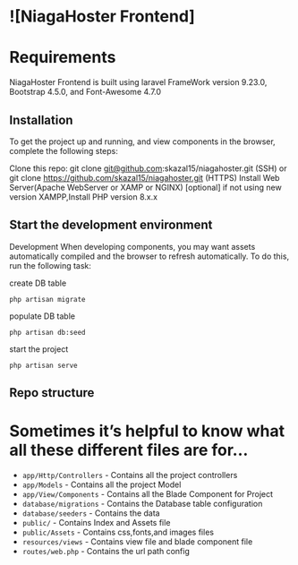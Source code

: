 # ![NiagaHoster Frontend]

# Requirements
NiagaHoster Frontend  is built using laravel FrameWork version 9.23.0, Bootstrap 4.5.0, and Font-Awesome 4.7.0

## Installation
To get the project up and running, and view components in the browser, complete the following steps:

Clone this repo: git clone git@github.com:skazal15/niagahoster.git (SSH) or git clone https://github.com/skazal15/niagahoster.git (HTTPS)
Install Web Server(Apache WebServer or XAMP or NGINX)
[optional] if not using new version XAMPP,Install PHP version 8.x.x

## Start the development environment
Development
When developing components, you may want assets automatically compiled and the browser to refresh automatically. To do this, run the following task:

create DB table

    php artisan migrate 
 
populate DB table

    php artisan db:seed

start the project

    php artisan serve

## Repo structure
Sometimes it’s helpful to know what all these different files are for…
=
- `app/Http/Controllers` - Contains all the project controllers
- `app/Models` - Contains all the project Model
- `app/View/Components` - Contains all the Blade Component for Project
- `database/migrations` - Contains the Database table configuration
- `database/seeders` - Contains the data
- `public/` - Contains Index and Assets file 
- `public/Assets` - Contains css,fonts,and images files
- `resources/views` - Contains view file and blade component file
- `routes/web.php` - Contains the url path config